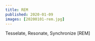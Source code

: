 ```yaml
---
title: REM
published: 2020-01-09
images: [20200101-rem.jpg]
---
```


Tesselate, Resonate, Synchronize [REM]
